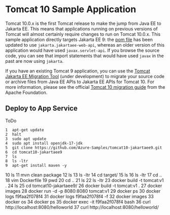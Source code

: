 # Tomcat 10 Sample Application

Tomcat 10.0.x is the first Tomcat release to make the jump from Java EE to Jakarta EE. This means that applications running on previous versions of Tomcat will almost certainly require changes to run on Tomcat 10.0.x. This sample application directly targets Jakarta EE 9: the [pom file](pom.xml) has been updated to use `jakarta.jakartaee-web-api`, whereas an older version of this application would have used `javax.servlet-api`. If you browse the source code, you can see that import statements that would have used `javax` in the past are now using `jakarta`.

If you have an existing Tomcat 9 application, you can use the [Tomcat Jakarta EE Migration Tool](https://github.com/apache/tomcat-jakartaee-migration) (under development) to migrate your source code or archive files from Java EE APIs to Jakarta EE APIs for Tomcat 10. For more information, please see the official [Tomcat 10 migration guide](https://tomcat.apache.org/migration-10.html) from the Apache Foundation.

## Deploy to App Service

ToDo


    1  apt-get update
    2  halt
    3  sudo apt update
    4  sudo apt install openjdk-17-jdk
    5  git clone https://github.com/Azure-Samples/tomcat10-jakartaee9.git
    6  cd tomcat10-jakartaee9
    7  ls
    8  ls -ltr
    9  apt-get install maven -y
   10  ls
   11  mvn clean package
   12  ls
   13  ls -ltr
   14  cd target/
   15  ls
   16  ls -ltr
   17  cd ..
   18  vim Dockerfile
   19  pwd
   20  cd ..
   21  ls
   22  ls -ltr
   23  docker build -t tomcat:v1 .
   24  ls
   25  cd tomcat10-jakartaee9/
   26  docker build -t tomcat:v1 .
   27  docker images
   28  docker run -d -p 8080:8080 tomcat:v1
   29  docker ps
   30  docker logs f9faa2f078f4
   31  docker logs f9faa2f078f4 -f
   32  docker images
   33  docker os
   34  docker ps
   35  docker exec -it  f9faa2f078f4 bash
   36  curl http://localhost:8080/helloworld
   37  curl http://localhost:8080/helloworld/